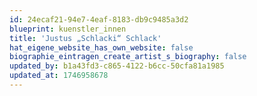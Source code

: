 ```yaml
---
id: 24ecaf21-94e7-4eaf-8183-db9c9485a3d2
blueprint: kuenstler_innen
title: 'Justus „Schlacki“ Schlack'
hat_eigene_website_has_own_website: false
biographie_eintragen_create_artist_s_biography: false
updated_by: b1a43fd3-c865-4122-b6cc-50cfa81a1985
updated_at: 1746958678
---
```

